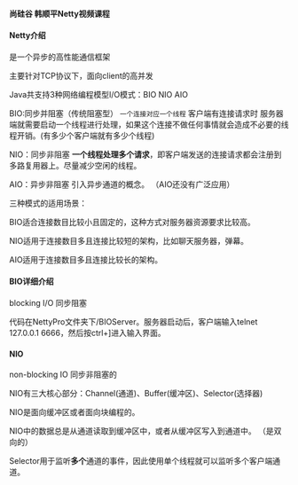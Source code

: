 #### 尚硅谷 韩顺平Netty视频课程

#### Netty介绍

是一个异步的高性能通信框架

主要针对TCP协议下，面向client的高并发

Java共支持3种网络编程模型I/O模式：BIO NIO  AIO

BIO:同步并阻塞（传统阻塞型） `一个连接对应一个线程`  客户端有连接请求时 服务器端就需要启动一个线程进行处理，如果这个连接不做任何事情就会造成不必要的线程开销。(有多少个客户端就有多少个线程)

NIO：同步非阻塞  **一个线程处理多个请求**，即客户端发送的连接请求都会注册到多路复用器上。尽量减少空闲的线程。

AIO：异步非阻塞  引入异步通道的概念。 （AIO还没有广泛应用）

三种模式的适用场景：

BIO适合连接数目比较小且固定的，这种方式对服务器资源要求比较高。

NIO适用于连接数目多且连接比较短的架构，比如聊天服务器，弹幕。

AIO适用于连接数目多且连接比较长的架构。

#### BIO详细介绍

blocking I/O  同步阻塞

代码在NettyPro文件夹下/BIOServer。服务器启动后，客户端输入telnet 127.0.0.1 6666，然后按ctrl+]进入输入界面。



#### NIO

non-blocking IO 同步非阻塞的

NIO有三大核心部分：Channel(通道)、Buffer(缓冲区)、Selector(选择器)

NIO是面向缓冲区或者面向块编程的。

NIO中的数据总是从通道读取到缓冲区中，或者从缓冲区写入到通道中。 （是双向的）

Selector用于监听**多个**通道的事件，因此使用单个线程就可以监听多个客户端通道。



































